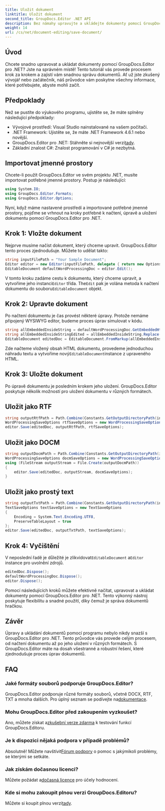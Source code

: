 ```yaml
---
title: Uložit dokument
linktitle: Uložit dokument
second_title: GroupDocs.Editor .NET API
description: Bez námahy upravujte a ukládejte dokumenty pomocí GroupDocs.Editor pro .NET. Tento průvodce krok za krokem zjednodušuje vývojářům proces.
weight: 14
url: /cs/net/document-editing/save-document/
---
```

## Úvod
Chcete snadno upravovat a ukládat dokumenty pomocí GroupDocs.Editor pro .NET? Jste na správném místě! Tento tutoriál vás provede procesem krok za krokem a zajistí vám snadnou správu dokumentů. Ať už jste zkušený vývojář nebo začátečník, náš průvodce vám poskytne všechny informace, které potřebujete, abyste mohli začít.
## Předpoklady
Než se pustíte do výukového programu, ujistěte se, že máte splněny následující předpoklady:
- Vývojové prostředí: Visual Studio nainstalované na vašem počítači.
- .NET Framework: Ujistěte se, že máte .NET Framework 4.6.1 nebo novější.
-  GroupDocs.Editor pro .NET: Stáhněte si nejnovější verzi[tady](https://releases.groupdocs.com/editor/net/).
- Základní znalost C#: Znalost programování v C# je nezbytná.
## Importovat jmenné prostory
Chcete-li použít GroupDocs.Editor ve svém projektu .NET, musíte importovat potřebné jmenné prostory. Postup je následující:
```csharp
using System.IO;
using GroupDocs.Editor.Formats;
using GroupDocs.Editor.Options;
```
Nyní, když máme nastavené prostředí a importované potřebné jmenné prostory, pojďme se vrhnout na kroky potřebné k načtení, úpravě a uložení dokumentu pomocí GroupDocs.Editor pro .NET.
## Krok 1: Vložte dokument
Nejprve musíme načíst dokument, který chceme upravit. GroupDocs.Editor tento proces zjednodušuje. Můžete to udělat takto:

```csharp
string inputFilePath = "Your Sample Document";
Editor editor = new Editor(inputFilePath, delegate { return new Options.WordProcessingLoadOptions(); });
EditableDocument defaultWordProcessingDoc = editor.Edit();
```
 V tomto kroku zadáme cestu k dokumentu, který chceme upravit, a vytvoříme jeho instanci`Editor` třída. The`Edit` pak je volána metoda k načtení dokumentu do souboru`EditableDocument` objekt.
## Krok 2: Upravte dokument
Po načtení dokumentu je čas provést některé úpravy. Protože nemáme připojený WYSIWYG editor, budeme proces úprav simulovat v kódu.

```csharp
string allEmbeddedInsideString = defaultWordProcessingDoc.GetEmbeddedHtml();
string allEmbeddedInsideStringEdited = allEmbeddedInsideString.Replace("Subtitle", "Edited subtitle");
EditableDocument editedDoc = EditableDocument.FromMarkup(allEmbeddedInsideStringEdited, null);
```
 Zde načteme vložený obsah HTML dokumentu, provedeme jednoduchou náhradu textu a vytvoříme nový`EditableDocument`instance z upraveného HTML.
## Krok 3: Uložte dokument
Po úpravě dokumentu je posledním krokem jeho uložení. GroupDocs.Editor poskytuje několik možností pro uložení dokumentu v různých formátech.
## Uložit jako RTF
```csharp
string outputRtfPath = Path.Combine(Constants.GetOutputDirectoryPath(inputFilePath), "editedDoc.rtf");
WordProcessingSaveOptions rtfSaveOptions = new WordProcessingSaveOptions(WordProcessingFormats.Rtf);
editor.Save(editedDoc, outputRtfPath, rtfSaveOptions);
```
## Uložit jako DOCM
```csharp
string outputDocmPath = Path.Combine(Constants.GetOutputDirectoryPath(inputFilePath), "editedDoc.docm");
WordProcessingSaveOptions docmSaveOptions = new WordProcessingSaveOptions(WordProcessingFormats.Docm);
using (FileStream outputStream = File.Create(outputDocmPath))
{
    editor.Save(editedDoc, outputStream, docmSaveOptions);
}
```
## Uložit jako prostý text
```csharp
string outputTxtPath = Path.Combine(Constants.GetOutputDirectoryPath(inputFilePath), "editedDoc.txt");
TextSaveOptions textSaveOptions = new TextSaveOptions
{
    Encoding = System.Text.Encoding.UTF8,
    PreserveTableLayout = true
};
editor.Save(editedDoc, outputTxtPath, textSaveOptions);
```
## Krok 4: Vyčištění
 V neposlední řadě je důležité je zlikvidovat`EditableDocument` a`Editor` instance pro uvolnění zdrojů.
```csharp
editedDoc.Dispose();
defaultWordProcessingDoc.Dispose();
editor.Dispose();
```
Pomocí následujících kroků můžete efektivně načítat, upravovat a ukládat dokumenty pomocí GroupDocs.Editor pro .NET. Tento výkonný nástroj poskytuje flexibilitu a snadné použití, díky čemuž je správa dokumentů hračkou.
## Závěr
Úpravy a ukládání dokumentů pomocí programu nebylo nikdy snazší s GroupDocs.Editor pro .NET. Tento průvodce vás provede celým procesem, od načtení dokumentu až po jeho uložení v různých formátech. S GroupDocs.Editor máte na dosah všestranné a robustní řešení, které zjednodušuje proces úprav dokumentů.
## FAQ
### Jaké formáty souborů podporuje GroupDocs.Editor?
GroupDocs.Editor podporuje různé formáty souborů, včetně DOCX, RTF, TXT a mnoha dalších. Pro úplný seznam se podívejte na[dokumentace](https://tutorials.groupdocs.com/editor/net/).
### Mohu GroupDocs.Editor před zakoupením vyzkoušet?
 Ano, můžete získat a[zkušební verze zdarma](https://releases.groupdocs.com/) k testování funkcí GroupDocs.Editoru.
### Je k dispozici nějaká podpora v případě problémů?
 Absolutně! Můžete navštívit[Fórum podpory](https://forum.groupdocs.com/c/editor/20) o pomoc s jakýmikoli problémy, se kterými se setkáte.
### Jak získám dočasnou licenci?
 Můžete požádat a[dočasná licence](https://purchase.groupdocs.com/temporary-license/) pro účely hodnocení.
### Kde si mohu zakoupit plnou verzi GroupDocs.Editoru?
 Můžete si koupit plnou verzi[tady](https://purchase.groupdocs.com/buy).